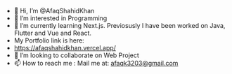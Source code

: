 - 👋 Hi, I’m @AfaqShahidKhan
- 👀 I’m interested in Programming
- 🌱 I’m currently learning Next.js. Previosusly I have been worked on Java, Flutter and Vue and React.
- My Portfolio link is here:
- https://afaqshahidkhan.vercel.app/
- 💞️ I’m looking to collaborate on Web Project
- 📫 How to reach me : Mail me at:  afaqk3203@gmail.com

<!---
afaqShahidKhan/afaqShahidKhan is a ✨ special ✨ repository because its `README.md` (this file) appears on your GitHub profile.
You can click the Preview link to take a look at your changes.
--->
